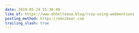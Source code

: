 ```yaml
---
date: 2019-05-24 15:30:49
like_of: https://www.ohhelloana.blog/rsvp-using-webmentions
posting_method: https://omnibear.com
trailing_slash: true
---
```

